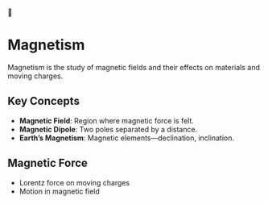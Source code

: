 🧲
# Magnetism

Magnetism is the study of magnetic fields and their effects on materials and moving charges.

## Key Concepts
- **Magnetic Field**: Region where magnetic force is felt.
- **Magnetic Dipole**: Two poles separated by a distance.
- **Earth’s Magnetism**: Magnetic elements—declination, inclination.

## Magnetic Force
- Lorentz force on moving charges
- Motion in magnetic field
